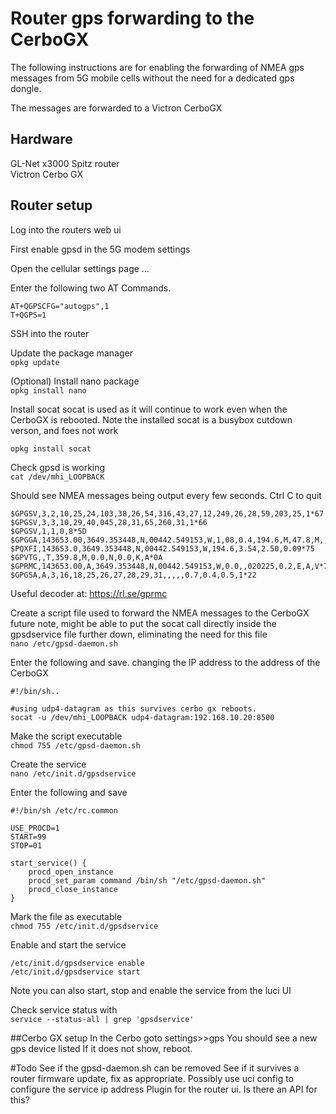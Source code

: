 
# Router gps forwarding to the CerboGX

The following instructions are for enabling the forwarding of NMEA gps messages from 5G mobile cells without the need for a dedicated gps dongle. 

The messages are forwarded to a Victron CerboGX

## Hardware
GL-Net x3000 Spitz router  
Victron Cerbo GX

## Router setup
Log into the routers web ui

First enable gpsd in the 5G modem settings

Open the cellular settings page …

Enter the following two AT Commands.
```
AT+QGPSCFG="autogps",1  
T+QGPS=1
```

SSH into the router

Update the package manager  
``opkg update``

(Optional)
Install nano package  
``opkg install nano``

Install socat
socat is used as it will continue to work even when the CerboGX is rebooted.
Note the installed socat is a busybox cutdown verson, and foes not work  

``opkg install socat``

Check gpsd is working  
``cat /dev/mhi_LOOPBACK``
 
Should see NMEA messages being output every few seconds. Ctrl C to quit
```
$GPGSV,3,2,10,25,24,103,38,26,54,316,43,27,12,249,26,28,59,203,25,1*67
$GPGSV,3,3,10,29,40,045,28,31,65,260,31,1*66
$GPGSV,1,1,0,8*5D
$GPGGA,143653.00,3649.353448,N,00442.549153,W,1,08,0.4,194.6,M,47.8,M,,*7D
$PQXFI,143653.0,3649.353448,N,00442.549153,W,194.6,3.54,2.50,0.09*75
$GPVTG,,T,359.8,M,0.0,N,0.0,K,A*0A
$GPRMC,143653.00,A,3649.353448,N,00442.549153,W,0.0,,020225,0.2,E,A,V*78
$GPGSA,A,3,16,18,25,26,27,28,29,31,,,,,0.7,0.4,0.5,1*22
```

Useful decoder at:  https://rl.se/gprmc

Create a script file used to forward the NMEA messages to the CerboGX
future note, might be able to put the socat call directly inside the 
gpsdservice file further down, eliminating the need for this file  
``nano /etc/gpsd-daemon.sh``

Enter the following and save. changing the IP address to the address of the CerboGX
```
#!/bin/sh..  

#using udp4-datagram as this survives cerbo gx reboots. 
socat -u /dev/mhi_LOOPBACK udp4-datagram:192.168.10.20:8500
```

Make the script executable  
``chmod 755 /etc/gpsd-daemon.sh``

Create the service  
``nano /etc/init.d/gpsdservice``

Enter the following and save
```
#!/bin/sh /etc/rc.common  

USE_PROCD=1
START=99
STOP=01

start_service() {
    procd_open_instance
    procd_set_param command /bin/sh "/etc/gpsd-daemon.sh"
    procd_close_instance
}
```

Mark the file as executable  
``chmod 755 /etc/init.d/gpsdservice``

Enable and start the service
```
/etc/init.d/gpsdservice enable
/etc/init.d/gpsdservice start
```
Note you can also start, stop and enable the service from the luci UI

Check service status with  
``service --status-all | grep 'gpsdservice'``

##Cerbo GX setup
In the Cerbo goto settings>>gps
You should see a new gps device listed
If it does not show, reboot.



#Todo
See if the gpsd-daemon.sh can be removed
See if it survives a router firmware update, fix as appropriate.
Possibly use uci config to configure the service ip address
Plugin for the router ui. Is there an API for this?

